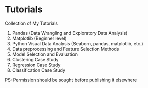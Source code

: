 # Tutorials

Collection of My Tutorials

1. Pandas (Data Wrangling and Exploratory Data Analysis)
2. Matplotlib (Beginner level)
3. Python Visual Data Analysis (Seaborn, pandas, matplotlib, etc.)
4. Data preprocessing and Feature Selection Methods
5. Model Selection and Evaluation
6. Clustering Case Study
7. Regression Case Study
8. Classification Case Study














PS: Permission should be sought before publishing it elsewhere













